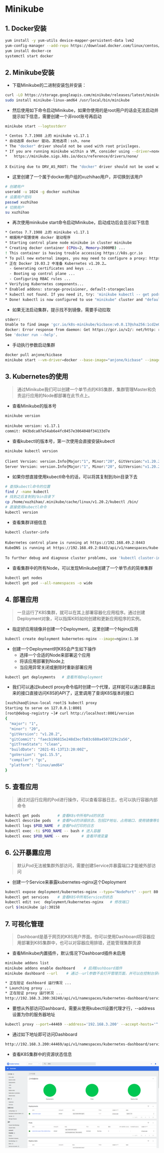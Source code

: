 # Minikube

## 1. Docker安装
```bash
yum install -y yum-utils device-mapper-persistent-data lvm2
yum-config-manager --add-repo https://download.docker.com/linux/centos/docker-ce.repo
yum install docker-ce
systemctl start docker
```


## 2. Minikube安装

- 下载Minikube的二进制安装包并安装：
  
```bash
curl -LO https://storage.googleapis.com/minikube/releases/latest/minikube-linux-amd64
sudo install minikube-linux-amd64 /usr/local/bin/minikube
```
- 然后使用如下命令启动Minikube，如果你使用的是root用户的话会无法启动并提示如下信息，需要创建一个非root账号再启动 

```bash
minikube start --logtostderr
```

```bash
* Centos 7.7.1908 上的 minikube v1.17.1
* 自动选择 docker 驱动。其他选项：ssh, none
* The "docker" driver should not be used with root privileges.
* If you are running minikube within a VM, consider using --driver=none:
*   https://minikube.sigs.k8s.io/docs/reference/drivers/none/

X Exiting due to DRV_AS_ROOT: The "docker" driver should not be used with root privileges.
```
- 这里创建了一个属于docker用户组的xuzhihao用户，并切换到该用户

```bash
# 创建用户
useradd -u 1024 -g docker xuzhihao
# 设置用户密码
passwd xuzhihao
# 切换用户
su xuzhihao
```
- 再次使用minikube start命令启动Minikube，启动成功后会显示如下信息

```bash
* Centos 7.7.1908 上的 minikube v1.17.1
* 根据用户配置使用 docker 驱动程序
* Starting control plane node minikube in cluster minikube
* Creating docker container (CPUs=2, Memory=3900MB) ...
! This container is having trouble accessing https://k8s.gcr.io
* To pull new external images, you may need to configure a proxy: https://minikube.sigs.k8s.io/docs/reference/networking/proxy/
* 正在 Docker 19.03.2 中准备 Kubernetes v1.20.2…
  - Generating certificates and keys ...
  - Booting up control plane ...
  - Configuring RBAC rules ...
* Verifying Kubernetes components...
* Enabled addons: storage-provisioner, default-storageclass
* kubectl not found. If you need it, try: 'minikube kubectl -- get pods -A'
* Done! kubectl is now configured to use "minikube" cluster and "default" namespace by default
```
- 如果无法启动集群，提示找不到镜像，需要手动拉取

```bash
stderr:
Unable to find image 'gcr.io/k8s-minikube/kicbase:v0.0.17@sha256:1cd2e039ec9d418e6380b2fa0280503a72e5b282adea674ee67882f59f4f546e' locally
docker: Error response from daemon: Get https://gcr.io/v2/: net/http: request canceled while waiting for connection (Client.Timeout exceeded while awaiting headers).
See 'docker run --help'.
```
- 手动执行参数启动集群

```bash
docker pull anjone/kicbase
minikube start --vm-driver=docker --base-image="anjone/kicbase" --image-mirror-country='cn' --image-repository='registry.cn-hangzhou.aliyuncs.com/google_containers'
```

## 3. Kubernetes的使用
>通过Minikube我们可以创建一个单节点的K8S集群，集群管理Master和负责运行应用的Node都部署在此节点上。

- 查看Minikube的版本号
  
```bash
minikube version

minikube version: v1.17.1
commit: 043bdca07e54ab6e4fc0457e3064048f34133d7e
```
- 查看kubectl的版本号，第一次使用会直接安装kubectl

```bash
minikube kubectl version

Client Version: version.Info{Major:"1", Minor:"20", GitVersion:"v1.20.2", GitCommit:"faecb196815e248d3ecfb03c680a4507229c2a56", GitTreeState:"clean", BuildDate:"2021-01-13T13:28:09Z", GoVersion:"go1.15.5", Compiler:"gc", Platform:"linux/amd64"}
Server Version: version.Info{Major:"1", Minor:"20", GitVersion:"v1.20.2", GitCommit:"faecb196815e248d3ecfb03c680a4507229c2a56", GitTreeState:"clean", BuildDate:"2021-01-13T13:20:00Z", GoVersion:"go1.15.5", Compiler:"gc", Platform:"linux/amd64"}
```
- 如果你想直接使用kubectl命令的话，可以将其复制到/bin目录下去

```bash
# 查找kubectl命令的位置
find / -name kubectl
# 找到之后复制到/bin目录下
cp /home/xuzhihao/.minikube/cache/linux/v1.20.2/kubectl /bin/
# 直接使用kubectl命令
kubectl version
```
- 查看集群详细信息

```bash
kubectl cluster-info

Kubernetes control plane is running at https://192.168.49.2:8443
KubeDNS is running at https://192.168.49.2:8443/api/v1/namespaces/kube-system/services/kube-dns:dns/proxy

To further debug and diagnose cluster problems, use 'kubectl cluster-info dump'.
```
- 查看集群中的所有Node，可以发现Minikube创建了一个单节点的简单集群

```bash
kubectl get nodes
kubectl get pod --all-namespaces -o wide
```

## 4. 部署应用
>一旦运行了K8S集群，就可以在其上部署容器化应用程序。通过创建Deployment对象，可以指挥K8S如何创建和更新应用程序的实例。
- 指定好应用镜像并创建一个Deployment，这里创建一个Nginx应用

```bash
kubectl create deployment kubernetes-nginx --image=nginx:1.10
```
- 创建一个Deployment时K8S会产生如下操作
  - 选择一个合适的Node来部署这个应用
  - 将该应用部署到Node上
  - 当应用异常关闭或删除时重新部署应用

```bash
kubectl get deployments   # 查看所有Deployment
```

- 我们可以通过kubectl proxy命令临时创建一个代理，这样就可以通过暴露出来的接口直接访问K8S的API了，这里调用了查询K8S版本的接口

```bash
[xuzhihao@linux-local root]$ kubectl proxy
Starting to serve on 127.0.0.1:8001
[root@debug-registry ~]# curl http://localhost:8001/version
{
  "major": "1",
  "minor": "20",
  "gitVersion": "v1.20.2",
  "gitCommit": "faecb196815e248d3ecfb03c680a4507229c2a56",
  "gitTreeState": "clean",
  "buildDate": "2021-01-13T13:20:00Z",
  "goVersion": "go1.15.5",
  "compiler": "gc",
  "platform": "linux/amd64"
}
```

## 5. 查看应用
>通过对运行应用的Pod进行操作，可以查看容器日志，也可以执行容器内部命令

```bash
kubectl get pods        # 查看K8s中所有Pod的状态
kubectl describe pods   # 查看Pod的详细状态，包括IP地址、占用端口、使用镜像等信息
kubectl logs $POD_NAME  # 查看Pod打印的日志
kubectl exec -ti $POD_NAME -- bash # 进入容器
kubectl exec $POD_NAME -- env      # 查看环境变量
```

## 6. 公开暴露应用

>默认Pod无法被集群外部访问，需要创建Service并暴露端口才能被外部访问

- 创建一个Service来暴露kubernetes-nginx这个Deployment

```bash
kubectl expose deployment/kubernetes-nginx --type="NodePort" --port 80
kubectl get services    # 查看K8S中所有Service的状态
kubectl edit svc  deployment/kubernetes-nginx   # 修改端口
curl $(minikube ip):30158
```

## 7. 可视化管理
>Dashboard是基于网页的K8S用户界面。你可以使用Dashboard将容器应用部署到K8S集群中，也可以对容器应用排错，还能管理集群资源

- 查看Minikube内置插件，默认情况下Dashboard插件未启用
```bash
minikube addons list
minikube addons enable dashboard    # 启用Dashboard插件
minikube dashboard --url    # 通过--url参数不会打开管理页面，并可以在控制台获得访问路径
```

```bash
* 正在验证 dashboard 运行情况 ...
* Launching proxy ...
* 正在验证 proxy 运行状况 ...
http://192.168.3.200:38240/api/v1/namespaces/kubernetes-dashboard/services/http:kubernetes-dashboard:/proxy/
```
- 要想从外部访问Dashboard，需要从使用kubectl设置代理才行，--address设置为你的服务器地址

```bash
kubectl proxy --port=44469 --address='192.168.3.200' --accept-hosts='^.*' &
```
- 通过如下地址即可访问Dashboard

```bash
http://192.168.3.200:44469/api/v1/namespaces/kubernetes-dashboard/services/http:kubernetes-dashboard:/proxy/
```
- 查看K8S集群中的资源状态信息

![](../images/deploy/minikube/kubernetes-dashboard.png)